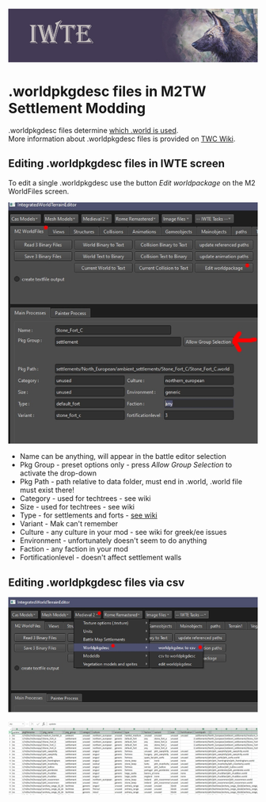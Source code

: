 ![IWTE banner](../IWTEgithub_images/IWTEbanner.jpg)

# .worldpkgdesc files in M2TW Settlement Modding
.worldpkgdesc files determine [which .world is used](M2_Settlement_Modding.md#which-world-is-loaded).  
More information about .worldpkgdesc files is provided on [TWC Wiki](https://wiki.twcenter.net/index.php?title=.worldpkgdesc_-_M2TW).

## Editing .worldpkgdesc files in IWTE screen
To edit a single .worldpkgdesc use the button *Edit worldpackage* on the M2 WorldFiles screen.

![M2_worldpkgdesc_screen.jpg](../IWTEgithub_images/M2_worldpkgdesc_screen.jpg)

* Name can be anything, will appear in the battle editor selection
* Pkg Group - preset options only - press *Allow Group Selection* to activate the drop-down
* Pkg Path - path relative to data folder, must end in .world, .world file must exist there!
* Category - used for techtrees - see wiki
* Size - used for techtrees - see wiki
* Type - for settlements and forts - [see wiki](https://wiki.twcenter.net/index.php?title=.worldpkgdesc_-_M2TW#Type:)
* Variant - Mak can't remember
* Culture - any culture in your mod - see wiki for greek/ee issues
* Environment - unfortunately doesn't seem to do anything
* Faction - any faction in your mod
* Fortificationlevel - doesn't affect settlement walls

## Editing .worldpkgdesc files via csv

![M2_worldpkgdesc_to_csv.jpg](../IWTEgithub_images/M2_worldpkgdesc_to_csv.jpg)

![M2_worldpkgdesc_to_csv_sheet.jpg](../IWTEgithub_images/M2_worldpkgdesc_to_csv_sheet.jpg)

